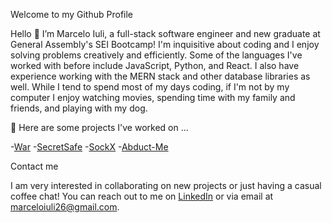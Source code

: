 Welcome to my Github Profile

Hello 👋 I’m Marcelo Iuli, a full-stack software engineer and new graduate at General Assembly's SEI Bootcamp! I'm inquisitive about coding and I enjoy solving problems creatively and efficiently. Some of the languages I've worked with before include JavaScript, Python, and React. I also have experience working with the MERN stack and other database libraries as well. While I tend to spend most of my days coding, if I'm not by my computer I enjoy watching movies, spending time with my family and friends, and playing with my dog. 

👀 Here are some projects I've worked on ...

-[War](https://github.com/marceloiuli/WAR)
-[SecretSafe](https://github.com/marceloiuli/Off-Your-Chest)
-[SockX](https://github.com/marceloiuli/sockx)
-[Abduct-Me](https://github.com/marceloiuli/abduct-me)

Contact me

I am very interested in collaborating on new projects or just having a casual coffee chat! You can reach out to me on [LinkedIn](www.linkedin.com/in/marceloknoxiuli) or via email at marceloiuli26@gmail.com.
